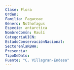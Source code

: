 ```yaml
---
Clase: Flora
Orden: 
Familia: Fagaceae
Género: Nothofagus
Especie: antarctica
NombreComún: Raulí
CategoríaUICN: 
EstadoConservaciónNacional: 
SectorenlaRBHH: 
Presencia: 
TipoDeDato: 
Fuente: "C. Villagran-Endesa"
---
```

